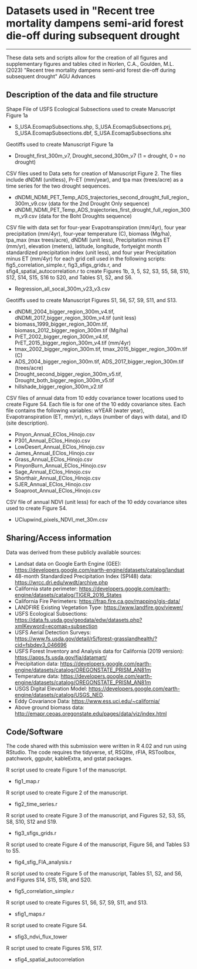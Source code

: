 # Datasets used in "Recent tree mortality dampens semi-arid forest die-off during subsequent drought
---

These data sets and scripts allow for the creation of all figures and supplementary figures and tables cited in 
Norlen, C.A., Goulden, M.L. (2023) "Recent tree mortality dampens semi-arid forest die-off during subsequent drought" AGU Advances

## Description of the data and file structure
Shape File of USFS Ecological Subsections used to create Manuscript Figure 1a
  *  S_USA.EcomapSubsections.shp, S_USA.EcomapSubsections.prj, S_USA.EcomapSubsections.dbf, S_USA.EcomapSubsections.shx

Geotiffs used to create Manuscript Figure 1a
  *  Drought_first_300m_v7, Drought_second_300m_v7 (1 = drought, 0 = no drought)
  
CSV files used to Data sets for creation of Manuscript Figure 2. The files include dNDMI (unitless), Pr-ET (mm/year), and tpa max (trees/acre) as a time series for the two drought sequences.
  * dNDMI_NDMI_PET_Temp_ADS_trajectories_second_drought_full_region_300m_v9.csv (data for the 2nd Drought Only sequence)
  * dNDMI_NDMI_PET_Temp_ADS_trajectories_first_drought_full_region_300m_v9.csv (data for the Boht Droughts sequence)  

CSV file with data set for four-year Evapotranspiration (mm/4yr), four year precipitation (mm/4yr), four-year temperature (C), biomass (Mg/ha), tpa_max (max trees/acre), dNDMI (unit less), Precipitation minus ET (mm/yr), elevation (meters), latitude, longitude, fortyeight month standardized precipitation index (unit less), and four year Precipitation minus ET (mm/4yr) for each grid cell used in the following scripts: fig5_correlation_simple.r, fig3_sfigs_grids.r, and  sfig4_spatial_autocorrelation.r 
to create Figures 1b, 3, 5, S2, S3, S5, S8, S10, S12, S14, S15, S16 to S20, and Tables S1, S2, and S6.
  * Regression_all_socal_300m_v23_v3.csv

Geotiffs used to create Manuscript Figures S1, S6, S7, S9, S11, and S13.
  *  dNDMI_2004_bigger_region_300m_v4.tif, dNDMI_2017_bigger_region_300m_v4.tif (unit less)
  *  biomass_1999_bigger_region_300m.tif, biomass_2012_bigger_region_300m.tif (Mg/ha)
  *  PrET_2002_bigger_region_300m_v4.tif, PrET_2015_bigger_region_300m_v4.tif (mm/4yr)
  *  tmax_2002_bigger_region_300m.tif, tmax_2015_bigger_region_300m.tif (C)
  *  ADS_2004_bigger_region_300m.tif, ADS_2017_bigger_region_300m.tif (trees/acre)
  *  Drought_second_bigger_region_300m_v5.tif, Drought_both_bigger_region_300m_v5.tif
  *  hillshade_bigger_region_300m_v2.tif
  
CSV files of annual data from 10 eddy covariance tower locations used to create Figure S4. Each file is for one of the 10 eddy covariance sites. Each file contains the following variables: wYEAR (water year), Evapotranspiration (ET, mm/yr), n_days (number of days with data), and ID (site description).
  * Pinyon_Annual_EClos_Hinojo.csv
  * P301_Annual_EClos_Hinojo.csv
  * LowDesert_Annual_EClos_Hinojo.csv
  * James_Annual_EClos_Hinojo.csv
  * Grass_Annual_EClos_Hinojo.csv
  * PinyonBurn_Annual_EClos_Hinojo.csv
  * Sage_Annual_EClos_Hinojo.csv
  * Shorthair_Annual_EClos_Hinojo.csv
  * SJER_Annual_EClos_Hinojo.csv
  * Soaproot_Annual_EClos_Hinojo.csv

CSV file of annual NDVI (unit less) for each of the 10 eddy covariance sites used to create Figure S4.
  * UCIupwind_pixels_NDVI_met_30m.csv

## Sharing/Access information

Data was derived from these publicly available sources:
  * Landsat data on Google Earth Engine (GEE): https://developers.google.com/earth-engine/datasets/catalog/landsat
  * 48-month Standardized Precipitation Index (SPI48) data: https://wrcc.dri.edu/wwdt/archive.php
  * California state perimeter: https://developers.google.com/earth-engine/datasets/catalog/TIGER_2016_States
  * California Fire Perimeters: https://frap.fire.ca.gov/mapping/gis-data/
  * LANDFIRE Existing Vegetation Type: https://www.landfire.gov/viewer/
  * USFS Ecological Subsections: https://data.fs.usda.gov/geodata/edw/datasets.php?xmlKeyword=ecomap+subsection
  * USFS Aerial Detection Surveys: https://www.fs.usda.gov/detail/r5/forest-grasslandhealth/?cid=fsbdev3_046696
  * USFS Forest Inventory and Analysis data for California (2019 version): https://apps.fs.usda.gov/fia/datamart/
  * Precipitation data: https://developers.google.com/earth-engine/datasets/catalog/OREGONSTATE_PRISM_AN81m   
  * Temperature data: https://developers.google.com/earth-engine/datasets/catalog/OREGONSTATE_PRISM_AN81m
  * USGS Digital Elevation Model: https://developers.google.com/earth-engine/datasets/catalog/USGS_NED.
  * Eddy Covariance Data: https://www.ess.uci.edu/~california/
  * Above ground biomass data: http://emapr.ceoas.oregonstate.edu/pages/data/viz/index.html

## Code/Software
The code shared with this submission were written in R 4.02 and run using RStudio.
The code requires the tidyverse, sf, RSQlite, rFIA, RSToolbox, patchwork, ggpubr, kableExtra, and gstat packages.

R script used to create Figure 1 of the manuscript.
  * fig1_map.r
  
R script used to create Figure 2 of the manuscript. 
  * fig2_time_series.r
  
R script used to create Figure 3 of the manuscript, and Figures S2, S3, S5, S8, S10, S12 and S19. 
  * fig3_sfigs_grids.r
  
R script used to create Figure 4 of the manuscript, Figure S6, and Tables S3 to S5. 
  * fig4_sfig_FIA_analysis.r
  
R script used to create Figure 5 of the manuscript, Tables S1, S2, and S6, and Figures S14, S15, S18, and S20.
  * fig5_correlation_simple.r
  
R script used to create Figures S1, S6, S7, S9, S11, and S13. 
  * sfig1_maps.r
  
R script used to create Figure S4.
  * sfig3_ndvi_flux_tower
  
R script used to create Figures S16, S17.
  * sfig4_spatial_autocorrelation